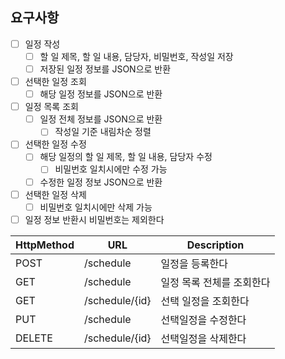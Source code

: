 ## 요구사항

 - [ ] 일정 작성 
   - [ ] 할 일 제목, 할 일 내용, 담당자, 비밀번호, 작성일 저장
   - [ ] 저장된 일정 정보를 JSON으로 반환
 - [ ] 선택한 일정 조회
   - [ ] 해당 일정 정보를 JSON으로 반환
 - [ ] 일정 목록 조회 
   - [ ] 일정 전체 정보를 JSON으로 반환
     - [ ] 작성일 기준 내림차순 정렬
 - [ ] 선택한 일정 수정 
   - [ ] 해당 일정의 할 일 제목, 할 일 내용, 담당자 수정
     - [ ] 비밀번호 일치시에만 수정 가능 
   - [ ] 수정한 일정 정보 JSON으로 반환
 - [ ] 선택한 일정 삭제 
   - [ ] 비밀번호 일치시에만 삭제 가능
 - [ ] 일정 정보 반환시 비밀번호는 제외한다

| HttpMethod | URL | Description |
| ---- | ---- | ---- |
| POST | /schedule | 일정을 등록한다 |
| GET | /schedule | 일정 목록 전체를 조회한다 |
| GET | /schedule/{id} | 선택 일정을 조회한다 |
| PUT | /schedule | 선택일정을 수정한다 |
| DELETE | /schedule/{id} | 선택일정을 삭제한다 |

